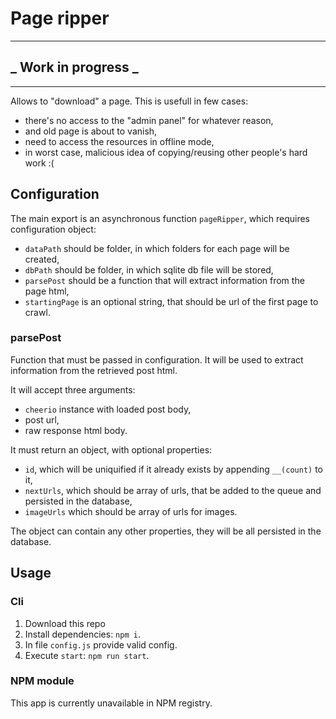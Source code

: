 # Page ripper

---
## _ Work in progress _
---

Allows to "download" a page. This is usefull in few cases:
 - there's no access to the "admin panel" for whatever reason,
 - and old page is about to vanish,
 - need to access the resources in offline mode,
 - in worst case, malicious idea of copying/reusing other people's hard work :(

## Configuration
The main export is an asynchronous function `pageRipper`, which requires configuration object:
 - `dataPath` should be folder, in which folders for each page will be created,
 - `dbPath` should be folder, in which sqlite db file will be stored,
 - `parsePost` should be a function that will extract information from the page html,
 - `startingPage` is an optional string, that should be url of the first page to crawl.

### parsePost
Function that must be passed in configuration. It will be used to extract information from the retrieved post html.

It will accept three arguments:
 - `cheerio` instance with loaded post body,
 - post url,
 - raw response html body.

It must return an object, with optional properties:
 - `id`, which will be uniquified if it already exists by appending `__(count)` to it,
 - `nextUrls`, which should be array of urls, that be added to the queue and persisted in the database,
 - `imageUrls` which should be array of urls for images.

The object can contain any other properties, they will be all persisted in the database.

## Usage

### Cli
1. Download this repo
2. Install dependencies: `npm i`.
3. In file `config.js` provide valid config.
4. Execute `start`: `npm run start`.

### NPM module
This app is currently unavailable in NPM registry.
